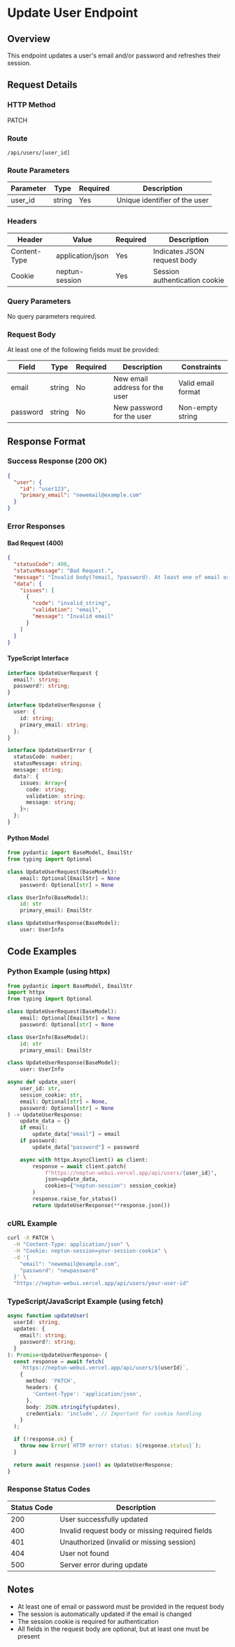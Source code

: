 # Update User Endpoint

## Overview

This endpoint updates a user's email and/or password and refreshes their session.

## Request Details

### HTTP Method

PATCH

### Route

`/api/users/[user_id]`

### Route Parameters

| Parameter | Type   | Required | Description                    |
|-----------|--------|----------|--------------------------------|
| user_id   | string | Yes      | Unique identifier of the user  |

### Headers

| Header         | Value            | Required | Description                          |
|----------------|------------------|----------|--------------------------------------|
| Content-Type   | application/json | Yes      | Indicates JSON request body         |
| Cookie         | neptun-session   | Yes      | Session authentication cookie       |

### Query Parameters

No query parameters required.

### Request Body

At least one of the following fields must be provided:

| Field    | Type   | Required | Description                          | Constraints        |
|----------|--------|----------|--------------------------------------|-------------------|
| email    | string | No       | New email address for the user      | Valid email format |
| password | string | No       | New password for the user           | Non-empty string  |

## Response Format

### Success Response (200 OK)

```json
{
  "user": {
    "id": "user123",
    "primary_email": "newemail@example.com"
  }
}
```

### Error Responses

#### Bad Request (400)

```json
{
  "statusCode": 400,
  "statusMessage": "Bad Request.",
  "message": "Invalid body(?email, ?password). At least one of email or password is required.",
  "data": {
    "issues": [
      {
        "code": "invalid_string",
        "validation": "email",
        "message": "Invalid email"
      }
    ]
  }
}
```

#### TypeScript Interface

```typescript
interface UpdateUserRequest {
  email?: string;
  password?: string;
}

interface UpdateUserResponse {
  user: {
    id: string;
    primary_email: string;
  };
}

interface UpdateUserError {
  statusCode: number;
  statusMessage: string;
  message: string;
  data?: {
    issues: Array<{
      code: string;
      validation: string;
      message: string;
    }>;
  };
}
```

#### Python Model

```python
from pydantic import BaseModel, EmailStr
from typing import Optional

class UpdateUserRequest(BaseModel):
    email: Optional[EmailStr] = None
    password: Optional[str] = None

class UserInfo(BaseModel):
    id: str
    primary_email: EmailStr

class UpdateUserResponse(BaseModel):
    user: UserInfo
```

## Code Examples

### Python Example (using httpx)

```python
from pydantic import BaseModel, EmailStr
import httpx
from typing import Optional

class UpdateUserRequest(BaseModel):
    email: Optional[EmailStr] = None
    password: Optional[str] = None

class UserInfo(BaseModel):
    id: str
    primary_email: EmailStr

class UpdateUserResponse(BaseModel):
    user: UserInfo

async def update_user(
    user_id: str,
    session_cookie: str,
    email: Optional[str] = None,
    password: Optional[str] = None
) -> UpdateUserResponse:
    update_data = {}
    if email:
        update_data["email"] = email
    if password:
        update_data["password"] = password

    async with httpx.AsyncClient() as client:
        response = await client.patch(
            f"https://neptun-webui.vercel.app/api/users/{user_id}",
            json=update_data,
            cookies={"neptun-session": session_cookie}
        )
        response.raise_for_status()
        return UpdateUserResponse(**response.json())
```

### cURL Example

```bash
curl -X PATCH \
  -H "Content-Type: application/json" \
  -H "Cookie: neptun-session=your-session-cookie" \
  -d '{
    "email": "newemail@example.com",
    "password": "newpassword"
  }' \
  "https://neptun-webui.vercel.app/api/users/your-user-id"
```

### TypeScript/JavaScript Example (using fetch)

```typescript
async function updateUser(
  userId: string,
  updates: {
    email?: string;
    password?: string;
  }
): Promise<UpdateUserResponse> {
  const response = await fetch(
    `https://neptun-webui.vercel.app/api/users/${userId}`,
    {
      method: 'PATCH',
      headers: {
        'Content-Type': 'application/json',
      },
      body: JSON.stringify(updates),
      credentials: 'include', // Important for cookie handling
    }
  );

  if (!response.ok) {
    throw new Error(`HTTP error! status: ${response.status}`);
  }

  return await response.json() as UpdateUserResponse;
}
```

### Response Status Codes

| Status Code | Description                                        |
|-------------|----------------------------------------------------|
| 200         | User successfully updated                          |
| 400         | Invalid request body or missing required fields    |
| 401         | Unauthorized (invalid or missing session)          |
| 404         | User not found                                    |
| 500         | Server error during update                        |

## Notes

- At least one of email or password must be provided in the request body
- The session is automatically updated if the email is changed
- The session cookie is required for authentication
- All fields in the request body are optional, but at least one must be present
